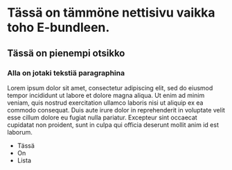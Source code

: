 # Tässä on tämmöne nettisivu vaikka toho E-bundleen. 

## Tässä on pienempi otsikko

### Alla on jotaki tekstiä paragraphina

Lorem ipsum dolor sit amet, consectetur adipiscing elit, sed do eiusmod tempor incididunt ut labore et dolore magna aliqua. Ut enim ad minim veniam, quis nostrud exercitation ullamco laboris nisi ut aliquip ex ea commodo consequat. Duis aute irure dolor in reprehenderit in voluptate velit esse cillum dolore eu fugiat nulla pariatur. Excepteur sint occaecat cupidatat non proident, sunt in culpa qui officia deserunt mollit anim id est laborum.

* Tässä
* On
* Lista
